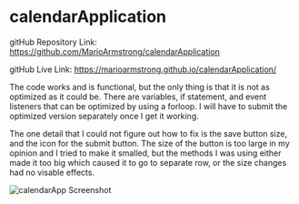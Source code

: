 # calendarApplication

gitHub Repository Link: https://github.com/MarioArmstrong/calendarApplication

gitHub Live Link: https://marioarmstrong.github.io/calendarApplication/

The code works and is functional, but the only thing is that it is not as optimized as it could be. There are variables, if statement, and event listeners that can be optimized by using a forloop. I will have to submit the optimized version separately once I get it working.

The one detail that I could not figure out how to fix is the save button size, and the icon for the submit button. The size of the button is too large in my opinion and I tried to make it smalled, but the methods I was using either made it too big which caused it to go to separate row, or the size changes had no visable effects.

![calendarApp Screenshot](https://user-images.githubusercontent.com/89109707/180594709-321d305d-d2fa-4427-920a-9523fc6ddfcf.jpg)
